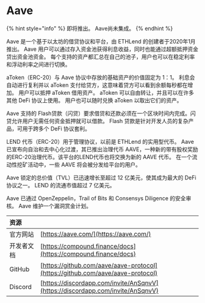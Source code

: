 # Aave

{% hint style="info" %}
即将推出。 Aave尚未集成。
{% endhint %}

Aave 是一个基于以太坊的借贷协议和平台，由 ETHLend 的创建者于2020年1月推出。 Aave 用户可以通过存入资金池获得利息收益，同时也能通过超额抵押资金贷出资金池资金。 每个支持的资产都汇总在自己的池子，用户也可以在稳定利率和浮动利率之间进行切换。

aToken（ERC-20）与 Aave 协议中存放的基础资产的价值固定为 1：1。 利息会自动进行复利并以 aToken 支付给贷方，这意味着贷方可以看到余额每秒都在增加。 用户可以抵押 aToken 借用资产。 aToken 可以自由转让，并且可以在许多其他 DeFi 协议上使用。 用户也可以随时兑换 aToken 以取出它们的资产。

Aave 支持的 Flash贷款（闪贷）要求借贷和还款必须在一个区块时间内完成。闪贷允许用户无需任何资金抵押就可以借款。 Flash 贷款是针对开发人员的复杂产品，可用于跨多个 DeFi 协议套利。

LEND 代币（ERC-20）用于管理协议，以前是 ETHLend 的实用型代币。 Aave 已宣布向自治和去中心化过渡，其已推出治理代币 AAVE，一种新的带有股权奖励的ERC-20治理代币。该平台的LEND代币也将交换为新的 AAVE 代币。 在一个流动性挖矿活动中，一些 AAVE 将会被分发给平台的用户。

Aave 锁定的总价值（TVL）已迅速增长至超过 12 亿美元，使其成为最大的 DeFi 协议之一。 LEND 的流通市值超过 7 亿美元。

Aave 已通过 OpenZeppelin，Trail of Bits 和 Consensys Diligence 的安全审核。 Aave 维护一个漏洞赏金计划。

| 资源      |                                                                                |
|:------- |:------------------------------------------------------------------------------ |
| 官方网站    | [https://aave.com/](https://aave.com/)                                         |
| 开发者文档   | [https://compound.finance/docs](https://compound.finance/docs)                 |
| GitHub  | [https://github.com/aave/aave-protocol](https://github.com/aave/aave-protocol) |
| Discord | [https://discordapp.com/invite/AnSqnvV](https://discordapp.com/invite/AnSqnvV) |

